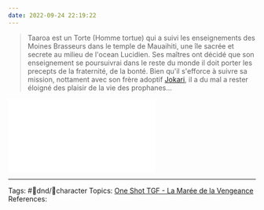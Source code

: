 ```yaml
---
date: 2022-09-24 22:19:22
---
```


> Taaroa est un Torte (Homme tortue) qui a suivi les enseignements des Moines Brasseurs dans le temple de Mauaihiti, une île sacrée et secrete au milieu de l'ocean Lucidien. Ses maîtres ont décidé que son enseignement se poursuivrai dans le reste du monde il doit porter les precepts de la fraternité, de la bonté. Bien qu'il s'efforce à suivre sa mission, nottament avec son frère adoptif [Jokari](#Jokari), il a du mal a rester éloigné des plaisir de la vie des prophanes...

![Feuille de personnage - Torte ](../💡Resources/assets/Feuille%20de%20personnage%20-%20Taaroa.pdf)


___
Tags: #🐲dnd/👤character
Topics: [One Shot TGF - La Marée de la Vengeance](One%20Shot%20TGF%20-%20La%20Marée%20de%20la%20Vengeance.md)
References:








